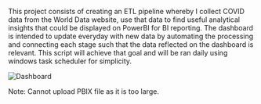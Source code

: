 This project consists of creating an ETL pipeline whereby I collect COVID data from the World Data website, use that data to find useful analytical insights that could be displayed on PowerBI for BI reporting. The dashboard is intended to update everyday with new data by automating the processing and connecting each stage such that the data reflected on the dashboard is relevant. This script will achieve that goal and will be ran daily using windows task scheduler for simplicity.

![Dashboard](https://user-images.githubusercontent.com/72317571/187086971-ef9199ed-34bd-4462-afa8-2220cf247f4e.jpeg)

Note: Cannot upload PBIX file as it is too large.
